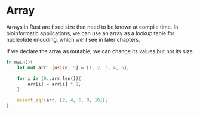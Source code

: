 # Array
Arrays in Rust are fixed size that need to be known at compile time. In bioinformatic applications, we can use an array as a lookup table for nucleotide encoding, which we'll see in later chapters.

If we declare the array as mutable, we can change its values but not its size.

```rust
fn main(){
    let mut arr: [usize; 5] = [1, 2, 3, 4, 5];

    for i in (0..arr.len()){
        arr[i] = arr[i] * 2;
    }

    assert_eq!(arr, [2, 4, 6, 8, 10]);
}
```
